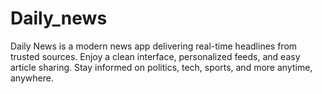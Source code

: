 # Daily_news
Daily News is a modern news app delivering real-time headlines from trusted sources. Enjoy a clean interface, personalized feeds, and easy article sharing. Stay informed on politics, tech, sports, and more anytime, anywhere. 
